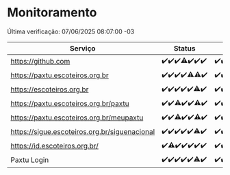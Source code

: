 # Monitoramento

Última verificação: 07/06/2025 08:07:00 -03

|Serviço|Status|Últimas 24h|
|---|---|---|
|https://github.com|<span title="2025-05-31: OK=23">✔️</span><span title="2025-06-01: OK=22">✔️</span><span title="2025-06-02: OK=23">✔️</span><span title="2025-06-03: OK=22, Falhas=1">⚠️</span><span title="2025-06-04: OK=23">✔️</span><span title="2025-06-05: OK=22">✔️</span><span title="2025-06-06: OK=10">✔️</span>|<span title="06/06/2025 08:08:00 -03 : 200">✔️</span><span title="06/06/2025 09:17:00 -03 : 200">✔️</span><span title="06/06/2025 10:23:00 -03 : 200">✔️</span><span title="06/06/2025 11:09:00 -03 : 200">✔️</span><span title="06/06/2025 12:08:00 -03 : 200">✔️</span><span title="06/06/2025 13:12:00 -03 : 200">✔️</span><span title="06/06/2025 14:09:00 -03 : 200">✔️</span><span title="06/06/2025 15:13:00 -03 : 200">✔️</span><span title="06/06/2025 16:07:00 -03 : 200">✔️</span><span title="06/06/2025 17:11:00 -03 : 200">✔️</span><span title="06/06/2025 18:08:00 -03 : 200">✔️</span><span title="06/06/2025 19:09:00 -03 : 200">✔️</span><span title="06/06/2025 20:09:00 -03 : 200">✔️</span><span title="06/06/2025 21:47:00 -03 : 200">✔️</span><span title="06/06/2025 23:28:00 -03 : 200">✔️</span><span title="07/06/2025 00:37:00 -03 : 200">✔️</span><span title="07/06/2025 01:12:00 -03 : 200">✔️</span><span title="07/06/2025 02:09:00 -03 : 200">✔️</span><span title="07/06/2025 03:12:00 -03 : 200">✔️</span><span title="07/06/2025 04:08:00 -03 : 200">✔️</span><span title="07/06/2025 05:11:00 -03 : 200">✔️</span><span title="07/06/2025 06:09:00 -03 : 200">✔️</span><span title="07/06/2025 07:09:00 -03 : 200">✔️</span><span title="07/06/2025 08:07:00 -03 : 200">✔️</span>|
|https://paxtu.escoteiros.org.br|<span title="2025-05-31: OK=23">✔️</span><span title="2025-06-01: OK=22">✔️</span><span title="2025-06-02: OK=23">✔️</span><span title="2025-06-03: OK=23">✔️</span><span title="2025-06-04: OK=22, Falhas=1">⚠️</span><span title="2025-06-05: OK=21, Falhas=1">⚠️</span><span title="2025-06-06: OK=10">✔️</span>|<span title="06/06/2025 08:08:00 -03 : 200">✔️</span><span title="06/06/2025 09:17:00 -03 : 200">✔️</span><span title="06/06/2025 10:23:00 -03 : 200">✔️</span><span title="06/06/2025 11:09:00 -03 : 200">✔️</span><span title="06/06/2025 12:08:00 -03 : 200">✔️</span><span title="06/06/2025 13:12:00 -03 : 200">✔️</span><span title="06/06/2025 14:09:00 -03 : 0">❌</span><span title="06/06/2025 15:13:00 -03 : 200">✔️</span><span title="06/06/2025 16:07:00 -03 : 200">✔️</span><span title="06/06/2025 17:11:00 -03 : 200">✔️</span><span title="06/06/2025 18:08:00 -03 : 200">✔️</span><span title="06/06/2025 19:09:00 -03 : 200">✔️</span><span title="06/06/2025 20:09:00 -03 : 200">✔️</span><span title="06/06/2025 21:47:00 -03 : 200">✔️</span><span title="06/06/2025 23:28:00 -03 : 200">✔️</span><span title="07/06/2025 00:37:00 -03 : 200">✔️</span><span title="07/06/2025 01:12:00 -03 : 200">✔️</span><span title="07/06/2025 02:09:00 -03 : 200">✔️</span><span title="07/06/2025 03:12:00 -03 : 200">✔️</span><span title="07/06/2025 04:08:00 -03 : 200">✔️</span><span title="07/06/2025 05:11:00 -03 : 200">✔️</span><span title="07/06/2025 06:09:00 -03 : 200">✔️</span><span title="07/06/2025 07:09:00 -03 : 200">✔️</span><span title="07/06/2025 08:07:00 -03 : 200">✔️</span>|
|https://escoteiros.org.br|<span title="2025-05-31: OK=23">✔️</span><span title="2025-06-01: OK=22">✔️</span><span title="2025-06-02: OK=23">✔️</span><span title="2025-06-03: OK=23">✔️</span><span title="2025-06-04: OK=23">✔️</span><span title="2025-06-05: OK=21, Falhas=1">⚠️</span><span title="2025-06-06: OK=10">✔️</span>|<span title="06/06/2025 08:08:00 -03 : 200">✔️</span><span title="06/06/2025 09:17:00 -03 : 200">✔️</span><span title="06/06/2025 10:23:00 -03 : 200">✔️</span><span title="06/06/2025 11:09:00 -03 : 200">✔️</span><span title="06/06/2025 12:08:00 -03 : 200">✔️</span><span title="06/06/2025 13:12:00 -03 : 200">✔️</span><span title="06/06/2025 14:09:00 -03 : 200">✔️</span><span title="06/06/2025 15:13:00 -03 : 200">✔️</span><span title="06/06/2025 16:07:00 -03 : 200">✔️</span><span title="06/06/2025 17:11:00 -03 : 200">✔️</span><span title="06/06/2025 18:08:00 -03 : 200">✔️</span><span title="06/06/2025 19:09:00 -03 : 200">✔️</span><span title="06/06/2025 20:09:00 -03 : 200">✔️</span><span title="06/06/2025 21:47:00 -03 : 200">✔️</span><span title="06/06/2025 23:28:00 -03 : 200">✔️</span><span title="07/06/2025 00:37:00 -03 : 200">✔️</span><span title="07/06/2025 01:12:00 -03 : 200">✔️</span><span title="07/06/2025 02:09:00 -03 : 200">✔️</span><span title="07/06/2025 03:12:00 -03 : 200">✔️</span><span title="07/06/2025 04:08:00 -03 : 200">✔️</span><span title="07/06/2025 05:11:00 -03 : 200">✔️</span><span title="07/06/2025 06:09:00 -03 : 200">✔️</span><span title="07/06/2025 07:09:00 -03 : 200">✔️</span><span title="07/06/2025 08:07:00 -03 : 200">✔️</span>|
|https://paxtu.escoteiros.org.br/paxtu|<span title="2025-05-31: OK=23">✔️</span><span title="2025-06-01: OK=22">✔️</span><span title="2025-06-02: OK=22, Falhas=1">⚠️</span><span title="2025-06-03: OK=23">✔️</span><span title="2025-06-04: OK=23">✔️</span><span title="2025-06-05: OK=21, Falhas=1">⚠️</span><span title="2025-06-06: OK=10">✔️</span>|<span title="06/06/2025 08:08:00 -03 : 200">✔️</span><span title="06/06/2025 09:17:00 -03 : 200">✔️</span><span title="06/06/2025 10:23:00 -03 : 200">✔️</span><span title="06/06/2025 11:09:00 -03 : 200">✔️</span><span title="06/06/2025 12:08:00 -03 : 200">✔️</span><span title="06/06/2025 13:12:00 -03 : 200">✔️</span><span title="06/06/2025 14:09:00 -03 : 200">✔️</span><span title="06/06/2025 15:13:00 -03 : 200">✔️</span><span title="06/06/2025 16:07:00 -03 : 200">✔️</span><span title="06/06/2025 17:11:00 -03 : 200">✔️</span><span title="06/06/2025 18:08:00 -03 : 200">✔️</span><span title="06/06/2025 19:09:00 -03 : 200">✔️</span><span title="06/06/2025 20:09:00 -03 : 0">❌</span><span title="06/06/2025 21:47:00 -03 : 200">✔️</span><span title="06/06/2025 23:28:00 -03 : 200">✔️</span><span title="07/06/2025 00:37:00 -03 : 200">✔️</span><span title="07/06/2025 01:12:00 -03 : 200">✔️</span><span title="07/06/2025 02:09:00 -03 : 200">✔️</span><span title="07/06/2025 03:12:00 -03 : 200">✔️</span><span title="07/06/2025 04:08:00 -03 : 200">✔️</span><span title="07/06/2025 05:11:00 -03 : 200">✔️</span><span title="07/06/2025 06:09:00 -03 : 200">✔️</span><span title="07/06/2025 07:09:00 -03 : 200">✔️</span><span title="07/06/2025 08:07:00 -03 : 200">✔️</span>|
|https://paxtu.escoteiros.org.br/meupaxtu|<span title="2025-05-31: OK=23">✔️</span><span title="2025-06-01: OK=22">✔️</span><span title="2025-06-02: OK=21, Falhas=2">⚠️</span><span title="2025-06-03: OK=23">✔️</span><span title="2025-06-04: OK=23">✔️</span><span title="2025-06-05: OK=21, Falhas=1">⚠️</span><span title="2025-06-06: OK=10">✔️</span>|<span title="06/06/2025 08:08:00 -03 : 200">✔️</span><span title="06/06/2025 09:17:00 -03 : 200">✔️</span><span title="06/06/2025 10:23:00 -03 : 200">✔️</span><span title="06/06/2025 11:09:00 -03 : 200">✔️</span><span title="06/06/2025 12:08:00 -03 : 200">✔️</span><span title="06/06/2025 13:12:00 -03 : 200">✔️</span><span title="06/06/2025 14:09:00 -03 : 200">✔️</span><span title="06/06/2025 15:13:00 -03 : 200">✔️</span><span title="06/06/2025 16:07:00 -03 : 200">✔️</span><span title="06/06/2025 17:11:00 -03 : 200">✔️</span><span title="06/06/2025 18:08:00 -03 : 200">✔️</span><span title="06/06/2025 19:09:00 -03 : 200">✔️</span><span title="06/06/2025 20:09:00 -03 : 200">✔️</span><span title="06/06/2025 21:47:00 -03 : 200">✔️</span><span title="06/06/2025 23:28:00 -03 : 200">✔️</span><span title="07/06/2025 00:37:00 -03 : 200">✔️</span><span title="07/06/2025 01:12:00 -03 : 200">✔️</span><span title="07/06/2025 02:09:00 -03 : 200">✔️</span><span title="07/06/2025 03:12:00 -03 : 200">✔️</span><span title="07/06/2025 04:08:00 -03 : 200">✔️</span><span title="07/06/2025 05:11:00 -03 : 200">✔️</span><span title="07/06/2025 06:09:00 -03 : 200">✔️</span><span title="07/06/2025 07:09:00 -03 : 200">✔️</span><span title="07/06/2025 08:07:00 -03 : 200">✔️</span>|
|https://sigue.escoteiros.org.br/siguenacional|<span title="2025-05-31: OK=23">✔️</span><span title="2025-06-01: OK=22">✔️</span><span title="2025-06-02: OK=23">✔️</span><span title="2025-06-03: OK=23">✔️</span><span title="2025-06-04: OK=23">✔️</span><span title="2025-06-05: OK=21, Falhas=1">⚠️</span><span title="2025-06-06: OK=10">✔️</span>|<span title="06/06/2025 08:08:00 -03 : 200">✔️</span><span title="06/06/2025 09:18:00 -03 : 200">✔️</span><span title="06/06/2025 10:23:00 -03 : 200">✔️</span><span title="06/06/2025 11:09:00 -03 : 200">✔️</span><span title="06/06/2025 12:08:00 -03 : 200">✔️</span><span title="06/06/2025 13:12:00 -03 : 200">✔️</span><span title="06/06/2025 14:09:00 -03 : 200">✔️</span><span title="06/06/2025 15:13:00 -03 : 200">✔️</span><span title="06/06/2025 16:07:00 -03 : 200">✔️</span><span title="06/06/2025 17:11:00 -03 : 200">✔️</span><span title="06/06/2025 18:08:00 -03 : 200">✔️</span><span title="06/06/2025 19:09:00 -03 : 200">✔️</span><span title="06/06/2025 20:09:00 -03 : 200">✔️</span><span title="06/06/2025 21:47:00 -03 : 200">✔️</span><span title="06/06/2025 23:28:00 -03 : 200">✔️</span><span title="07/06/2025 00:37:00 -03 : 200">✔️</span><span title="07/06/2025 01:12:00 -03 : 200">✔️</span><span title="07/06/2025 02:09:00 -03 : 200">✔️</span><span title="07/06/2025 03:12:00 -03 : 200">✔️</span><span title="07/06/2025 04:08:00 -03 : 200">✔️</span><span title="07/06/2025 05:11:00 -03 : 200">✔️</span><span title="07/06/2025 06:09:00 -03 : 200">✔️</span><span title="07/06/2025 07:09:00 -03 : 200">✔️</span><span title="07/06/2025 08:07:00 -03 : 200">✔️</span>|
|https://id.escoteiros.org.br/|<span title="2025-05-31: OK=23">✔️</span><span title="2025-06-01: OK=21, Falhas=1">⚠️</span><span title="2025-06-02: OK=23">✔️</span><span title="2025-06-03: OK=23">✔️</span><span title="2025-06-04: OK=23">✔️</span><span title="2025-06-05: OK=22">✔️</span><span title="2025-06-06: OK=10">✔️</span>|<span title="06/06/2025 08:08:00 -03 : 200">✔️</span><span title="06/06/2025 09:18:00 -03 : 200">✔️</span><span title="06/06/2025 10:23:00 -03 : 200">✔️</span><span title="06/06/2025 11:09:00 -03 : 200">✔️</span><span title="06/06/2025 12:08:00 -03 : 200">✔️</span><span title="06/06/2025 13:12:00 -03 : 200">✔️</span><span title="06/06/2025 14:09:00 -03 : 200">✔️</span><span title="06/06/2025 15:13:00 -03 : 200">✔️</span><span title="06/06/2025 16:07:00 -03 : 200">✔️</span><span title="06/06/2025 17:11:00 -03 : 200">✔️</span><span title="06/06/2025 18:08:00 -03 : 200">✔️</span><span title="06/06/2025 19:09:00 -03 : 200">✔️</span><span title="06/06/2025 20:09:00 -03 : 200">✔️</span><span title="06/06/2025 21:47:00 -03 : 200">✔️</span><span title="06/06/2025 23:28:00 -03 : 200">✔️</span><span title="07/06/2025 00:37:00 -03 : 200">✔️</span><span title="07/06/2025 01:12:00 -03 : 200">✔️</span><span title="07/06/2025 02:09:00 -03 : 200">✔️</span><span title="07/06/2025 03:12:00 -03 : 200">✔️</span><span title="07/06/2025 04:08:00 -03 : 200">✔️</span><span title="07/06/2025 05:11:00 -03 : 200">✔️</span><span title="07/06/2025 06:09:00 -03 : 200">✔️</span><span title="07/06/2025 07:09:00 -03 : 200">✔️</span><span title="07/06/2025 08:07:00 -03 : 200">✔️</span>|
|Paxtu Login|<span title="2025-05-31: OK=23">✔️</span><span title="2025-06-01: OK=22">✔️</span><span title="2025-06-02: OK=23">✔️</span><span title="2025-06-03: OK=23">✔️</span><span title="2025-06-04: OK=23">✔️</span><span title="2025-06-05: OK=21, Falhas=1">⚠️</span><span title="2025-06-06: OK=10">✔️</span>|<span title="06/06/2025 08:08:00 -03 : 200">✔️</span><span title="06/06/2025 09:18:00 -03 : 200">✔️</span><span title="06/06/2025 10:23:00 -03 : 200">✔️</span><span title="06/06/2025 11:09:00 -03 : 200">✔️</span><span title="06/06/2025 12:08:00 -03 : 200">✔️</span><span title="06/06/2025 13:12:00 -03 : 200">✔️</span><span title="06/06/2025 14:09:00 -03 : 200">✔️</span><span title="06/06/2025 15:13:00 -03 : 200">✔️</span><span title="06/06/2025 16:07:00 -03 : 200">✔️</span><span title="06/06/2025 17:11:00 -03 : 200">✔️</span><span title="06/06/2025 18:08:00 -03 : 200">✔️</span><span title="06/06/2025 19:09:00 -03 : 200">✔️</span><span title="06/06/2025 20:09:00 -03 : 200">✔️</span><span title="06/06/2025 21:47:00 -03 : 200">✔️</span><span title="06/06/2025 23:28:00 -03 : 200">✔️</span><span title="07/06/2025 00:37:00 -03 : 200">✔️</span><span title="07/06/2025 01:13:00 -03 : 200">✔️</span><span title="07/06/2025 02:09:00 -03 : 200">✔️</span><span title="07/06/2025 03:12:00 -03 : 200">✔️</span><span title="07/06/2025 04:08:00 -03 : 200">✔️</span><span title="07/06/2025 05:11:00 -03 : 200">✔️</span><span title="07/06/2025 06:09:00 -03 : 200">✔️</span><span title="07/06/2025 07:09:00 -03 : 200">✔️</span><span title="07/06/2025 08:07:00 -03 : 200">✔️</span>|
